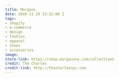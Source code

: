 ```yaml
---
title: Margaux
date: 2016-11-20 23:22:00 Z
tags:
- shopify
- e-commerce
- design
- fashion
- apparel
- shoes
- accessories
image: 
store-link: https://shop.margauxny.com/collections
credit: The Charles
credit-link: http://thecharlesnyc.com
---
```



